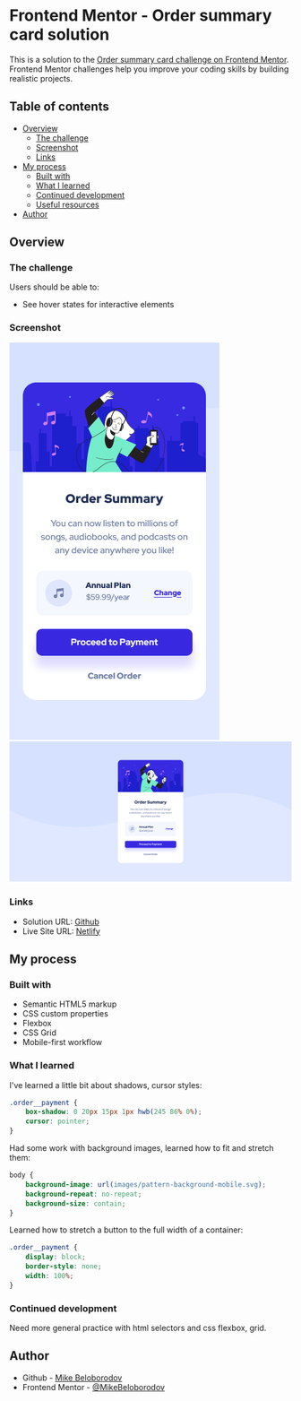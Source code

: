 # Frontend Mentor - Order summary card solution

This is a solution to the [Order summary card challenge on Frontend Mentor](https://www.frontendmentor.io/challenges/order-summary-component-QlPmajDUj). Frontend Mentor challenges help you improve your coding skills by building realistic projects. 

## Table of contents

- [Overview](#overview)
  - [The challenge](#the-challenge)
  - [Screenshot](#screenshot)
  - [Links](#links)
- [My process](#my-process)
  - [Built with](#built-with)
  - [What I learned](#what-i-learned)
  - [Continued development](#continued-development)
  - [Useful resources](#useful-resources)
- [Author](#author)

## Overview

### The challenge

Users should be able to:

- See hover states for interactive elements

### Screenshot

![](./screenshot_mobile.png)
![](./screenshot_desktop.png)

### Links

- Solution URL: [Github](https://github.com/MikeBeloborodov/Order_summary_component)
- Live Site URL: [Netlify](https://marvelous-baklava-bbf272.netlify.app/)

## My process

### Built with

- Semantic HTML5 markup
- CSS custom properties
- Flexbox
- CSS Grid
- Mobile-first workflow

### What I learned

I've learned a little bit about shadows, cursor styles:

```css
.order__payment {
    box-shadow: 0 20px 15px 1px hwb(245 86% 0%);
    cursor: pointer;
}
```

Had some work with background images, learned how to fit and stretch them:

```css
body {
    background-image: url(images/pattern-background-mobile.svg);
    background-repeat: no-repeat;
    background-size: contain;
}
```

Learned how to stretch a button to the full width of a container:

```css
.order__payment {
    display: block;
    border-style: none;
    width: 100%;
}
```

### Continued development

Need more general practice with html selectors and css flexbox, grid.

## Author

- Github - [Mike Beloborodov](https://github.com/MikeBeloborodov)
- Frontend Mentor - [@MikeBeloborodov](https://www.frontendmentor.io/profile/MikeBeloborodov)